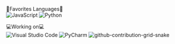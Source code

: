 🌟Favorites Languages🌟                                                                                                                                                 
![JavaScript](https://img.shields.io/badge/javascript-%23323330.svg?style=for-the-badge&logo=javascript&logoColor=%23F7DF1E) ![Python](https://img.shields.io/badge/python-3670A0?style=for-the-badge&logo=python&logoColor=ffdd54)                                                                                

💻Working on💻                                                                                                                                                           
![Visual Studio Code](https://img.shields.io/badge/Visual%20Studio%20Code-0078d7.svg?style=for-the-badge&logo=visual-studio-code&logoColor=white) ![PyCharm](https://img.shields.io/badge/pycharm-143?style=for-the-badge&logo=pycharm&logoColor=black&color=black&labelColor=green)
![github-contribution-grid-snake](https://user-images.githubusercontent.com/110171154/230879756-9afff470-63ab-490f-a37e-af884d5653e4.gif)

